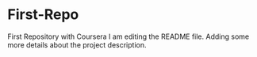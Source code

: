 # First-Repo
First Repository with Coursera
I am editing the README file. Adding some more details about the project description.
